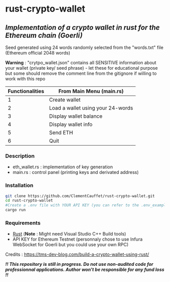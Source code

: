 # rust-crypto-wallet

## _Implementation of a crypto wallet in rust for the Ethereum chain (Goerli)_

Seed generated using 24 words randomly selected from the "words.txt" file (Ethereum official 2048 words)

**Warning** : "crytpo_wallet.json" contains all SENSITIVE information about your wallet (private key/ seed phrase) - let these for educational purpose but some should remove the comment line from the gitignore if willing to work with this repo

| Functionalities | From Main Menu (main.rs)          |
| --------------- | --------------------------------- |
| 1               | Create wallet                     |
| 2               | Load a wallet using your 24-words |
| 3               | Display wallet balance            |
| 4               | Display wallet info               |
| 5               | Send ETH                          |
| 6               | Quit                              |

### Description

- eth_wallet.rs : implementation of key generation
- main.rs : control panel (printing keys and derivated address)

### Installation

```bash
git clone https://github.com/ClementCauffet/rust-crypto-wallet.git
cd rust-crypto-wallet
#Create a .env file with YOUR API KEY (you can refer to the .env_example file)
cargo run
```

### Requirements

- [Rust](https://www.rust-lang.org/tools/install) (**Note** : Might need Visual Studio C++ Build tools)
- API KEY for Ethereum Testnet (personnaly chose to use Infura WebSocket for Goerli but you could use your own RPC)

Credits : https://tms-dev-blog.com/build-a-crypto-wallet-using-rust/

**_!! This repository is still in progress. Do not use non-audited code for professionnal applications. Author won't be responsible for any fund loss !!_**
